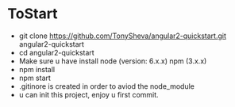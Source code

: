 # ToStart
- git clone https://github.com/TonySheva/angular2-quickstart.git  angular2-quickstart
- cd angular2-quickstart
-  Make sure u have install node (version: 6.x.x) npm (3.x.x)
- npm install
- npm start
- .gitinore is created in order to aviod the node_module
- u can init this project, enjoy u first commit.
